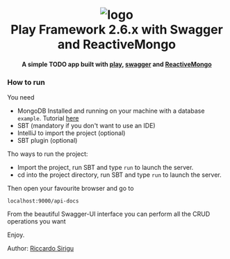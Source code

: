 <h1 align="center">
  <img src="https://raw.githubusercontent.com/ricsirigu/play26-swagger-reactivemongo/master/docs/logo.png" alt="logo">
   <br>
    Play Framework 2.6.x with Swagger and ReactiveMongo  
   <br>
  <h4 align="center">
A simple TODO app built with <a href="https://www.playframework.com/">play<a/>, <a href="https://github.com/swagger-api/swagger-play/tree/master/play-2.6/swagger-play">swagger<a/> and <a href="http://reactivemongo.org/">ReactiveMongo<a/>
  </h4>
</h1>


### How to run
You need
* MongoDB Installed and running on your machine with a database ```example```. Tutorial [here](https://docs.mongodb.com/v3.2/tutorial/install-mongodb-on-ubuntu/)
* SBT (mandatory if you don't want to use an IDE)
* IntelliJ to import the project (optional)
* SBT plugin (optional)

Tho ways to run the project:
* Import the project, run SBT and type ```run```  to launch the server.
* cd into the project directory, run SBT and type ```run```  to launch the server.

Then open your favourite browser and go to

```localhost:9000/api-docs```

From the beautiful Swagger-UI interface you can perform all the CRUD operations you want

Enjoy.

Author: [Riccardo Sirigu](https://www.riccardosirigu.com/)
